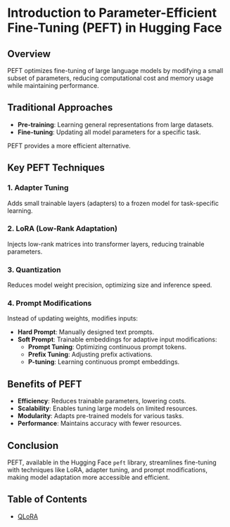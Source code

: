 # Introduction to Parameter-Efficient Fine-Tuning (PEFT) in Hugging Face

## Overview

PEFT optimizes fine-tuning of large language models by modifying a small subset of parameters, reducing computational cost and memory usage while maintaining performance.

## Traditional Approaches

- **Pre-training**: Learning general representations from large datasets.
- **Fine-tuning**: Updating all model parameters for a specific task.

PEFT provides a more efficient alternative.

## Key PEFT Techniques

### 1. Adapter Tuning

Adds small trainable layers (adapters) to a frozen model for task-specific learning.

### 2. LoRA (Low-Rank Adaptation)

Injects low-rank matrices into transformer layers, reducing trainable parameters.

### 3. Quantization

Reduces model weight precision, optimizing size and inference speed.

### 4. Prompt Modifications

Instead of updating weights, modifies inputs:

- **Hard Prompt**: Manually designed text prompts.
- **Soft Prompt**: Trainable embeddings for adaptive input modifications:
  - **Prompt Tuning**: Optimizing continuous prompt tokens.
  - **Prefix Tuning**: Adjusting prefix activations.
  - **P-tuning**: Learning continuous prompt embeddings.

## Benefits of PEFT

- **Efficiency**: Reduces trainable parameters, lowering costs.
- **Scalability**: Enables tuning large models on limited resources.
- **Modularity**: Adapts pre-trained models for various tasks.
- **Performance**: Maintains accuracy with fewer resources.

## Conclusion

PEFT, available in the Hugging Face `peft` library, streamlines fine-tuning with techniques like LoRA, adapter tuning, and prompt modifications, making model adaptation more accessible and efficient.

## Table of Contents

- [QLoRA](./notebook/QLoRA_Tuning_PEFT.ipynb)
